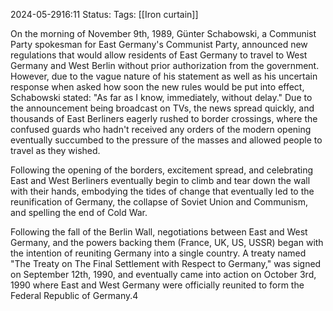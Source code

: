 2024-05-2916:11
Status: 
Tags: [[Iron curtain]]

On the morning of November 9th, 1989, Günter Schabowski, a Communist Party spokesman for East Germany's Communist Party, announced new regulations that would allow residents of East Germany to travel to West Germany and West Berlin without prior authorization from the government. However, due to the vague nature of his statement as well as his uncertain response when asked how soon the new rules would be put into effect, Schabowski stated: "As far as I know, immediately, without delay." Due to the announcement being broadcast on TVs, the news spread quickly, and thousands of East Berliners eagerly rushed to border crossings, where the confused guards who hadn't received any orders of the modern opening eventually succumbed to the pressure of the masses and allowed people to travel as they wished.

Following the opening of the borders, excitement spread, and celebrating East and West Berliners eventually begin to climb and tear down the wall with their hands, embodying the tides of change that eventually led to the reunification of Germany, the collapse of Soviet Union and Communism, and spelling the end of Cold War.

Following the fall of the Berlin Wall, negotiations between East and West Germany, and the powers backing them (France, UK, US, USSR) began with the intention of reuniting Germany into a single country. A treaty named "The Treaty on The Final Settlement with Respect to Germany," was signed on September 12th, 1990, and eventually came into action on October 3rd, 1990 where East and West Germany were officially reunited to form the Federal Republic of Germany.4

